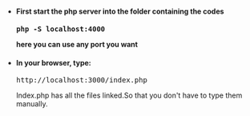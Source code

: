 <ul>
<li>
<h4>First start the php server into the folder containing the codes<h4>
<pre>php -S localhost:4000</pre>
<p>here you can use any port you want</p>
</li>

<li>
<h4>In your browser, type:</h4>
<pre>http://localhost:3000/index.php</pre>
<p>Index.php has all the files linked.So that you don't have to type them manually.
</li>

</ul>